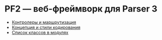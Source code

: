 PF2 — веб-фреймворк для Parser 3
================================

* [Контролеры и маршрутизация](controllers.md)
* [Концепция и стили кодирования](concepts.md)
* [Список классов в модулях](classes.md)

